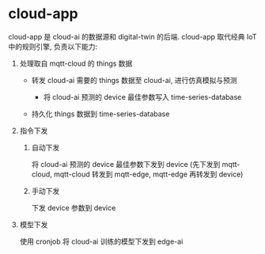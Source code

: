 # cloud-app

cloud-app 是 cloud-ai 的数据源和 digital-twin 的后端. cloud-app 取代经典 IoT 中的规则引擎, 负责以下能力:

1. 处理取自 mqtt-cloud 的 things 数据

    - 转发 cloud-ai 需要的 things 数据至 cloud-ai, 进行仿真模拟与预测

        - 将 cloud-ai 预测的 device 最佳参数写入 time-series-database

    - 持久化 things 数据到 time-series-database

2. 指令下发

    1. 自动下发

        将 cloud-ai 预测的 device 最佳参数下发到 device (先下发到 mqtt-cloud, mqtt-cloud 转发到 mqtt-edge, mqtt-edge 再转发到 device)

    2. 手动下发

        下发 device 参数到 device

3. 模型下发

    使用 cronjob 将 cloud-ai 训练的模型下发到 edge-ai
